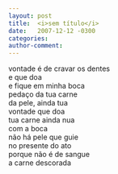 ```yaml
---
layout: post
title:  <i>sem título</i>
date:   2007-12-12 -0300
categories:
author-comment:
---
```


vontade é de cravar os dentes<!--more-->  
e que doa  
e fique em minha boca  
pedaço da tua carne  
da pele, ainda tua  
vontade que doa  
tua carne ainda nua  
com a boca  
não há pele que guie  
no presente do ato  
porque não é de sangue  
a carne descorada  
